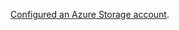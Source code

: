 <span><a href='https://docs.microsoft.com/en-us/azure/storage'>Configured an Azure Storage account</a>.</span>